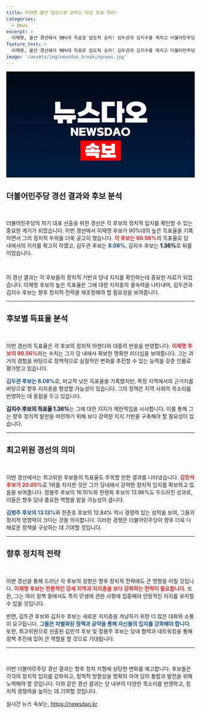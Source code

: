 ```yaml
---
title: 이재명 울산 압승으로 굳히는 대선 후보 자리!
categories:
  - News
excerpt: >
  이재명, 울산 경선에서 90%대 득표로 압도적 승리! 김두관과 김지수를 제치고 더불어민주당 차기 대표에 한 발 더 다가섰다. 과연 그의 다음 행보는? 클릭하고 정확한 소식을 확인하세요!
feature_text: >
  이재명, 울산 경선에서 90%대 득표로 압도적 승리! 김두관과 김지수를 제치고 더불어민주당 차기 대표에 한 발 더 다가섰다. 과연 그의 다음 행보는? 클릭하고 정확한 소식을 확인하세요!
image: '/assets/img/newsdao_breakingnews.jpg'
---
```


<p><img src="/assets/img/newsdao_breakingnews.jpg" alt="flaretime 속보" /></p>

<h2 data-ke-size="size26">더불어민주당 경선 결과와 후보 분석</h2>

<p data-ke-size="size16">&nbsp;</p>

<p>더불어민주당의 차기 대표 선출을 위한 경선은 각 후보의 정치적 입지를 확인할 수 있는 중요한 계기가 되었습니다. 이번 경선에서 이재명 후보가 90%대의 높은 득표율을 기록하면서 그의 정치적 우위를 더욱 공고히 했습니다. <b><span style="color: #ee2323;">이 후보는 90.56%</span></b>의 득표율로 당 내에서의 지지를 확고히 하였고, 김두관 후보는 <b><span style="color: #1a5490;">8.08%</span></b>, 김지수 후보는 <b><span style="background-color: #21538527;">1.36%</span></b>로 뒤를 이었습니다. </p>

<p data-ke-size="size16">&nbsp;</p>

<p>이 경선 결과는 각 후보들의 정치적 기반과 당내 지지를 확인하는데 중요한 자료가 되었습니다. 이재명 후보의 높은 득표율은 그에 대한 지지층의 결속력을 나타내며, 김두관과 김지수 후보는 향후 정치적 전략을 재조정해야 할 필요성을 보여줍니다. </p>

<hr>

<h2 data-ke-size="size26">후보별 득표율 분석</h2>

<p data-ke-size="size16">&nbsp;</p>

<p>이번 경선의 득표율은 각 후보의 정치적 아젠다와 대중의 반응을 반영합니다. <b><span style="color: #ee2323;">이재명 후보의 90.56%</span></b>라는 수치는 그가 당 내에서 확보한 명확한 리더십을 보여줍니다. 그는 과거의 경험을 바탕으로 정책적으로 실질적인 변화를 추진할 수 있는 능력을 갖춘 인물로 평가받고 있습니다.</p>

<p><b><span style="color: #1a5490;">김두관 후보는 8.08%</span></b>로, 비교적 낮은 득표율을 기록했지만, 특정 지역에서의 근거지를 바탕으로 향후 지지층을 형성할 가능성이 있습니다. 그의 정책은 지역 사회의 목소리를 반영하는 데 중점을 두고 있습니다. </p>

<p><b><span style="background-color: #21538527;">김지수 후보의 득표율 1.36%</span></b>는 그에 대한 지지가 제한적임을 시사합니다. 이를 통해 그는 향후 정치적 발판을 마련하기 위해 보다 강력한 지지 기반을 구축해야 할 필요성이 있습니다.</p>

<hr>

<h2 data-ke-size="size26">최고위원 경선의 의미</h2>

<p data-ke-size="size16">&nbsp;</p>

<p>이번 경선에서는 최고위원 후보들의 득표율도 주목할 만한 결과를 나타냈습니다. <b><span style="color: #ee2323;">김민석 후보가 20.05%</span></b>로 1위를 차지한 것은 그가 당내에서 강력한 정치적 입지를 확보하고 있음을 보여줍니다. 정봉주 후보의 16.10%와 전현희 후보의 13.96%도 두드러진 성과로, 이들은 향후 당내 중요한 역할을 맡을 가능성이 큽니다.</p>

<p><b><span style="color: #1a5490;">김병주 후보의 13.13%</span></b>와 한준호 후보의 12.84% 역시 경쟁력 있는 성적을 보여, 그들의 정치적 영향력이 크다는 것을 의미합니다. 이러한 경쟁은 더불어민주당이 향후 더욱 다채로운 정책을 구상하는 데 기여할 것입니다.</p>

<hr>

<h2 data-ke-size="size26">향후 정치적 전략</h2>

<p data-ke-size="size16">&nbsp;</p>

<p>이번 경선을 통해 드러난 각 후보의 성향은 향후 정치적 전략에도 큰 영향을 미칠 것입니다. <b><span style="color: #ee2323;">이재명 후보는 전통적인 강세 지역과 지지층을 보다 강화하는 전략이 필요합니다.</span></b> 또한, 그는 여러 정책 중에서도 특히 민생에 관한 사항에 집중해야 안정적인 지지를 유지할 수 있을 것입니다.</p>

<p>반면, 김두관 후보와 김지수 후보는 새로운 지지층을 겨냥하기 위한 더 많은 대화와 소통이 요구됩니다. <b><span style="color: #1a5490;">그들은 차별화된 정책과 공약을 통해 자신들의 입지를 강화해야 합니다.</span></b> 또한, 최고위원으로 선출된 김민석 후보 및 정봉주 후보는 당내 협력과 네트워킹을 통해 정책 추진에 있어 큰 역할을 할 것으로 기대됩니다. </p>

<hr>

<p data-ke-size="size16">&nbsp;</p>

<p>이번 더불어민주당 경선 결과는 향후 정치 지형에 상당한 변화를 예고합니다. 후보들은 각각의 정치적 입지를 강화하고, 정책적 방향성을 명확히 하여 당의 통합과 발전을 위해 노력해야 할 것입니다. 이와 같은 경선 결과는 당 내부의 다양한 목소리를 반영하고, 정치적 경쟁력을 높이는 데 기여할 것입니다.</p>
실시간 뉴스 속보는, <a href="https://newsdao.kr" rel="dofollow">https://newsdao.kr</a>


